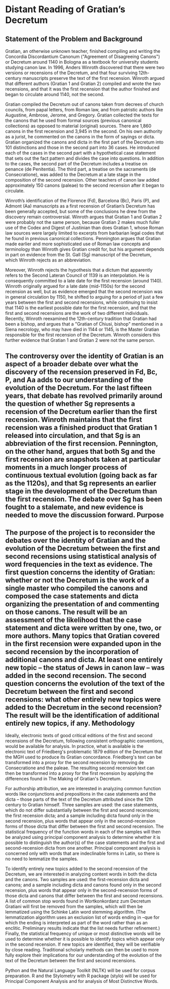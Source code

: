 Distant Reading of Gratian’s Decretum
=====================================
Statement of the Problem and Background
---------------------------------------
Gratian, an otherwise unknown teacher, finished compiling and writing the Concordia Discordantium Canonum ("Agreement of Disagreeing Canons") or Decretum around 1140 in Bologna as a textbook for university students studying canon law. In 1996, Anders Winroth discovered that there were two versions or recensions of the Decretum, and that four surviving 12th-century manuscripts preserve the text of the first recension. Winroth argued that different authors (Gratian 1 and Gratian 2) compiled and wrote the two recensions, and that it was the first recension that the author finished and began to circulate around 1140, not the second.

Gratian compiled the Decretum out of canons taken from decrees of church councils, from papal letters, from Roman law, and from patristic authors like Augustine, Ambrose, Jerome, and Gregory. Gratian collected the texts for the canons that he used from formal sources (previous canonical collections) as opposed to material (original) sources. There are 1,860 canons in the first recension and 3,945 in the second. On his own authority as a jurist, he commented on the canons in the form of sayings or dicta. Gratian organized the canons and dicta in the first part of the Decretum into 101 distinctions and those in the second part into 36 cases. He introduced each of the cases in the second part with a hypothetical case statement that sets out the fact pattern and divides the case into questions. In addition to the cases, the second part of the Decretum includes a treatise on penance (de Penitentia). The third part, a treatise on the sacraments (de Consecratione), was added to the Decretum at a late stage in the composition of the second recension. Other teachers of canon law added approximately 150 canons (paleae) to the second recension after it began to circulate.

Winroth’s identification of the Florence (Fd), Barcelona (Bc), Paris (P), and Admont (Aa) manuscripts as a first recension of Gratian’s Decretum has been generally accepted, but some of the conclusions he drew from the discovery remain controversial. Winroth argues that Gratian 1 and Gratian 2 were probably not the same person, because Gratian 2 makes much fuller use of the Codex and Digest of Justinian than does Gratian 1, whose Roman law sources were largely limited to excerpts from barbarian legal codes that he found in previous canonical collections. Pennington argues that Gratian made earlier and more sophisticated use of Roman law concepts and terminology than Winroth gives Gratian credit for, but his argument depends in part on evidence from the St. Gall (Sg) manuscript of the Decretum, which Winroth rejects as an abbreviation.

Moreover, Winroth rejects the hypothesis that a dictum that apparently refers to the Second Lateran Council of 1139 is an interpolation. He is consequently committed to a late date for the first recension (around 1140). Winroth originally argued for a late date (mid-1150s) for the second recension as well, but as evidence emerged that the second recension was in general circulation by 1150, he shifted to arguing for a period of just a few years between the first and second recensions, while continuing to insist that 1140 is the earliest possible date for the first recension, and that the first and second recensions are the work of two different individuals. Recently, Winroth reexamined the 12th-century tradition that Gratian had been a bishop, and argues that a "Gratian of Chiusi, bishop" mentioned in a Siena necrology, who may have died in 1144 or 1145, is the Master Gratian responsible for the first recension of the Decretum. Winroth considers this further evidence that Gratian 1 and Gratian 2 were not the same person.

The controversy over the identity of Gratian is an aspect of a broader debate over what the discovery of the recension preserved in Fd, Bc, P, and Aa adds to our understanding of the evolution of the Decretum. For the last fifteen years, that debate has revolved primarily around the question of whether Sg represents a recension of the Decretum earlier than the first recension. Winroth maintains that the first recension was a finished product that Gratian 1 released into circulation, and that Sg is an abbreviation of the first recension. Pennington, on the other hand, argues that both Sg and the first recension are snapshots taken at particular moments in a much longer process of continuous textual evolution (going back as far as the 1120s), and that Sg represents an earlier stage in the development of the Decretum than the first recension. The debate over Sg has been fought to a stalemate, and new evidence is needed to move the discussion forward.
Purpose
-------
The purpose of the project is to reconsider the debates over the identity of Gratian and the evolution of the Decretum between the first and second recensions using statistical analysis of word frequencies in the text as evidence. The first question concerns the identity of Gratian: whether or not the Decretum is the work of a single master who compiled the canons and composed the case statements and dicta organizing the presentation of and commenting on those canons. The result will be an assessment of the likelihood that the case statement and dicta were written by one, two, or more authors.
Many topics that Gratian covered in the first recension were expanded upon in the second recension by the incorporation of additional canons and dicta. At least one entirely new topic – the status of Jews in canon law – was added in the second recension. The second question concerns the evolution of the text of the Decretum between the first and second recensions: what other entirely new topics were added to the Decretum in the second recension? The result will be the identification of additional entirely new topics, if any.
Methodology
-----------
Ideally, electronic texts of good critical editions of the first and second recensions of the Decretum, following consistent orthographic conventions, would be available for analysis. In practice, what is available is the electronic text of Friedberg's problematic 1879 edition of the Decretum that the MGH used to produce its Gratian concordance. Friedberg's text can be transformed into a proxy for the second recension by removing de Consecratione and the paleae. The resulting second recension text can then be transformed into a proxy for the first recension by applying the differences found in The Making of Gratian's Decretum.

For authorship attribution, we are interested in analyzing common function words like conjunctions and prepositions in the case statements and the dicta – those parts of the text of the Decretum attributed since the 12th century to Gratian himself. Three samples are used: the case statements, which do not differ substantially between the first and second recensions; the first recension dicta; and a sample including dicta found only in the second recension, plus words that appear only in the second-recension forms of those dicta that differ between the first and second recension. The statistical frequency of the function words in each of the samples will then be analyzed using principal component analysis to determine whether it is possible to distinguish the author(s) of the case statements and the first and second-recension dicta from one another. Principal component analysis is concerned only with words that are indeclinable forms in Latin, so there is no need to lemmatize the samples.

To identify entirely new topics added to the second recension of the Decretum, we are interested in analyzing content words in both the dicta and the canons. Two samples are used: the first-recension dicta and canons; and a sample including dicta and canons found only in the second recension, plus words that appear only in the second-recension forms of those dicta and canons that differ between the first and second recensions. A list of common stop words found in Wortkonkordanz zum Decretum Gratiani will first be removed from the samples, which will then be lemmatized using the Schinke Latin word stemming algorithm. (The lemmatization algorithm uses an exclusion list of words ending in –que for which the ending is interpreted as part of the word rather than as an enclitic. Preliminary results indicate that the list needs further refinement.) Finally, the statistical frequency of unique or most distinctive words will be used to determine whether it is possible to identify topics which appear only in the second recension. If new topics are identified, they will be verifiable by close reading. Traditional scholarly methods can then be used to more fully explore their implications for our understanding of the evolution of the text of the Decretum between the first and second recensions.

Python and the Natural Language Toolkit (NLTK) will be used for corpus preparation. R and the Stylometry with R package (stylo) will be used for Principal Component Analysis and for analysis of Most Distinctive Words.
